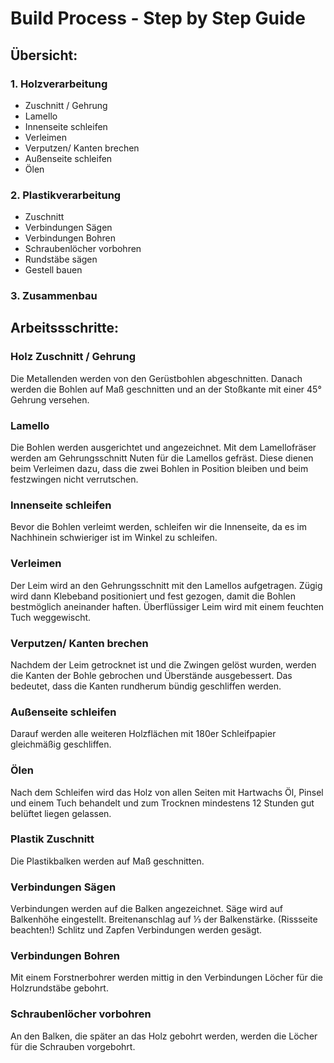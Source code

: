 <!--
SPDX-FileCopyrightText: regenholz <mail@regenholz.de>

SPDX-License-Identifier: CC-BY-SA-4.0
-->

# Build Process - Step by Step Guide

## Übersicht:

### 1. Holzverarbeitung
- Zuschnitt / Gehrung
- Lamello
- Innenseite schleifen
- Verleimen
- Verputzen/ Kanten brechen 
- Außenseite schleifen
- Ölen

### 2. Plastikverarbeitung
- Zuschnitt
- Verbindungen Sägen 
- Verbindungen Bohren
- Schraubenlöcher vorbohren
- Rundstäbe sägen
- Gestell bauen

### 3. Zusammenbau


## Arbeitssschritte:

### Holz Zuschnitt / Gehrung
Die Metallenden werden von den Gerüstbohlen abgeschnitten. Danach werden die Bohlen auf Maß geschnitten und an der Stoßkante mit einer 45° Gehrung versehen.

### Lamello
Die Bohlen werden ausgerichtet und angezeichnet. Mit dem Lamellofräser werden am Gehrungsschnitt Nuten für die Lamellos gefräst. Diese dienen beim Verleimen dazu, dass die zwei Bohlen in Position bleiben und beim festzwingen nicht verrutschen.

### Innenseite schleifen
Bevor die Bohlen verleimt werden, schleifen wir die Innenseite, da es im Nachhinein schwieriger ist im Winkel zu schleifen. 

### Verleimen
Der Leim wird an den Gehrungsschnitt mit den Lamellos aufgetragen. Zügig wird dann Klebeband positioniert und fest gezogen, damit die Bohlen bestmöglich aneinander haften. Überflüssiger Leim wird mit einem feuchten Tuch weggewischt.

### Verputzen/ Kanten brechen 
Nachdem der Leim getrocknet ist und die Zwingen gelöst wurden, werden die Kanten der Bohle gebrochen und Überstände ausgebessert. Das bedeutet, dass die Kanten rundherum bündig geschliffen werden.

### Außenseite schleifen
Darauf werden alle weiteren Holzflächen mit 180er Schleifpapier gleichmäßig geschliffen.

### Ölen
Nach dem Schleifen wird das Holz von allen Seiten mit Hartwachs Öl, Pinsel und einem Tuch behandelt und zum Trocknen mindestens 12 Stunden gut belüftet liegen gelassen.

### Plastik Zuschnitt
Die Plastikbalken werden auf Maß geschnitten.

### Verbindungen Sägen
Verbindungen werden auf die Balken angezeichnet. Säge wird auf Balkenhöhe eingestellt. Breitenanschlag auf ⅓ der Balkenstärke. (Rissseite beachten!) Schlitz und Zapfen Verbindungen werden gesägt.

### Verbindungen Bohren
Mit einem Forstnerbohrer werden mittig in den Verbindungen Löcher für die Holzrundstäbe gebohrt.

### Schraubenlöcher vorbohren
An den Balken, die später an das Holz gebohrt werden, werden die Löcher für die Schrauben vorgebohrt.



